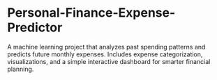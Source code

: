 # Personal-Finance-Expense-Predictor
A machine learning project that analyzes past spending patterns and predicts future monthly expenses. Includes expense categorization, visualizations, and a simple interactive dashboard for smarter financial planning.
